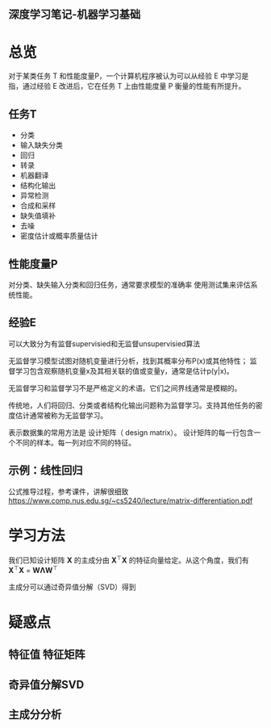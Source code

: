 深度学习笔记-机器学习基础
----


# 总览
对于某类任务 T 和性能度量P，一个计算机程序被认为可以从经验 E 中学习是指，通过经验 E 改进后，它在任务 T 上由性能度量 P 衡量的性能有所提升。 

## 任务T 

-   分类
-   输入缺失分类
-   回归
-   转录
-   机器翻译
-   结构化输出
-   异常检测
-   合成和采样
-   缺失值填补
-   去噪
-   密度估计或概率质量估计

## 性能度量P
对分类、缺失输入分类和回归任务，通常要求模型的准确率
使用测试集来评估系统性能。

## 经验E
可以大致分为有监督supervisied和无监督unsupervisied算法

无监督学习模型试图对随机变量进行分析，找到其概率分布P(x)或其他特性；
监督学习包含观察随机变量x及其相关联的值或变量y，通常是估计p(y|x)。

无监督学习和监督学习不是严格定义的术语。它们之间界线通常是模糊的。

传统地，人们将回归、分类或者结构化输出问题称为监督学习。支持其他任务的密度估计通常被称为无监督学习。

表示数据集的常用方法是 设计矩阵（ design matrix）。 设计矩阵的每一行包含一个不同的样本。每一列对应不同的特征。


## 示例：线性回归
公式推导过程，参考课件，讲解很细致 
https://www.comp.nus.edu.sg/~cs5240/lecture/matrix-differentiation.pdf


# 学习方法

我们已知设计矩阵 **X** 的主成分由 **X**<sup>⊤</sup>**X** 的特征向量给定。从这个角度，我们有
**X**<sup>⊤</sup>**X** = **WΛW**<sup>⊤</sup>

主成分可以通过奇异值分解（SVD）得到

# 疑惑点
## 特征值 特征矩阵
## 奇异值分解SVD
## 主成分分析

